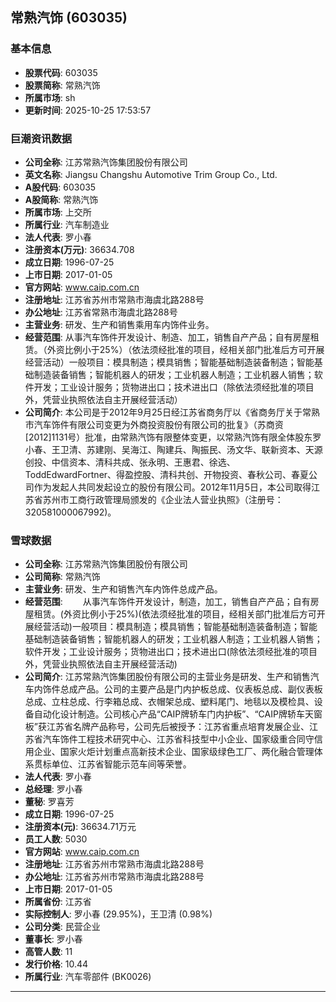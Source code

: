 ## 常熟汽饰 (603035)

### 基本信息

- **股票代码**: 603035
- **股票简称**: 常熟汽饰
- **所属市场**: sh
- **更新时间**: 2025-10-25 17:53:57

### 巨潮资讯数据

- **公司全称**: 江苏常熟汽饰集团股份有限公司
- **英文名称**: Jiangsu Changshu Automotive Trim Group Co., Ltd.
- **A股代码**: 603035
- **A股简称**: 常熟汽饰
- **所属市场**: 上交所
- **所属行业**: 汽车制造业
- **法人代表**: 罗小春
- **注册资本(万元)**: 36634.708
- **成立日期**: 1996-07-25
- **上市日期**: 2017-01-05
- **官方网站**: www.caip.com.cn
- **注册地址**: 江苏省苏州市常熟市海虞北路288号
- **办公地址**: 江苏省常熟市海虞北路288号
- **主营业务**: 研发、生产和销售乘用车内饰件业务。
- **经营范围**: 从事汽车饰件开发设计、制造、加工，销售自产产品；自有房屋租赁。（外资比例小于25%）（依法须经批准的项目，经相关部门批准后方可开展经营活动）一般项目：模具制造；模具销售；智能基础制造装备制造；智能基础制造装备销售；智能机器人的研发；工业机器人制造；工业机器人销售；软件开发；工业设计服务；货物进出口；技术进出口（除依法须经批准的项目外，凭营业执照依法自主开展经营活动）
- **公司简介**: 本公司是于2012年9月25日经江苏省商务厅以《省商务厅关于常熟市汽车饰件有限公司变更为外商投资股份有限公司的批复》（苏商资[2012]1131号）批准，由常熟汽饰有限整体变更，以常熟汽饰有限全体股东罗小春、王卫清、苏建刚、吴海江、陶建兵、陶振民、汤文华、联新资本、天源创投、中信资本、清科共成、张永明、王惠君、徐选、ToddEdwardFortner、得盈控股、清科共创、开物投资、春秋公司、春夏公司作为发起人共同发起设立的股份有限公司。2012年11月5日，本公司取得江苏省苏州市工商行政管理局颁发的《企业法人营业执照》（注册号：320581000067992)。

### 雪球数据

- **公司全称**: 江苏常熟汽饰集团股份有限公司
- **公司简称**: 常熟汽饰
- **主营业务**: 研发、生产和销售汽车内饰件总成产品。
- **经营范围**: 　　从事汽车饰件开发设计，制造，加工，销售自产产品；自有房屋租赁。(外资比例小于25%)(依法须经批准的项目，经相关部门批准后方可开展经营活动)一般项目：模具制造；模具销售；智能基础制造装备制造；智能基础制造装备销售；智能机器人的研发；工业机器人制造；工业机器人销售；软件开发；工业设计服务；货物进出口；技术进出口(除依法须经批准的项目外，凭营业执照依法自主开展经营活动)
- **公司简介**: 江苏常熟汽饰集团股份有限公司的主营业务是研发、生产和销售汽车内饰件总成产品。公司的主要产品是门内护板总成、仪表板总成、副仪表板总成、立柱总成、行李箱总成、衣帽架总成、塑料尾门、地毯以及模检具、设备自动化设计制造。公司核心产品“CAIP牌轿车门内护板”、“CAIP牌轿车天窗板”获江苏省名牌产品称号，公司先后被授予：江苏省重点培育发展企业、江苏省汽车饰件工程技术研究中心、江苏省科技型中小企业、国家级重合同守信用企业、国家火炬计划重点高新技术企业、国家级绿色工厂、两化融合管理体系贯标单位、江苏省智能示范车间等荣誉。
- **法人代表**: 罗小春
- **总经理**: 罗小春
- **董秘**: 罗喜芳
- **成立日期**: 1996-07-25
- **注册资本(元)**: 36634.71万元
- **员工人数**: 5030
- **官方网站**: www.caip.com.cn
- **注册地址**: 江苏省苏州市常熟市海虞北路288号
- **办公地址**: 江苏省苏州市常熟市海虞北路288号
- **上市日期**: 2017-01-05
- **所属省份**: 江苏省
- **实际控制人**: 罗小春 (29.95%)，王卫清 (0.98%)
- **公司分类**: 民营企业
- **董事长**: 罗小春
- **高管人数**: 11
- **发行价格**: 10.44
- **所属行业**: 汽车零部件 (BK0026)

---